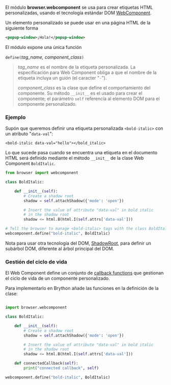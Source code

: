 El módulo **browser.webcomponent** se usa para crear etiquetas HTML personalizadas, usando
el tecnología estándar DOM 
[WebComponent](https://developer.mozilla.org/en-US/docs/Web/Web_Components/Using_custom_elements).

Un elemento personalizado se puede usar en una página HTML de la siguiente forma

```xml
<popup-window>¡Hola!</popup-window>
```

El módulo expone una única función

`define(`_tag_name, component_class_`)`

> _tag_name_ es el nombre de la etiqueta personalizada. La especificación para
> Web Component obliga a que el nombre de la etiqueta incluya un guión (el
> caracter "`-`").
>
> _component_class_ es la clase que define el comportamiento del componente. Su
> método `__init__` es el usado para crear el componente; el parámetro `self`
> referencía al elemento DOM para el componente personalizado.


### Ejemplo

Supón que queremos definir una etiqueta personalizada `<bold-italic>` con un atributo
"`data-val`":

```
<bold-italic data-val="hello"></bold_italic>
```

Lo que sucede pasa cuando se encuentra una etiqueta en el documento HTML será definido
mediante el método `__init__` de la clase Web Component `BoldItalic`.

```python
from browser import webcomponent

class BoldItalic:

    def __init__(self):
        # Create a shadow root
        shadow = self.attachShadow({'mode': 'open'})

        # Insert the value of attribute "data-val" in bold italic
        # in the shadow root
        shadow <= html.B(html.I(self.attrs['data-val']))

# Tell the browser to manage <bold-italic> tags with the class BoldItalic
webcomponent.define("bold-italic", BoldItalic)
```

Nota para usar otra tecnología del DOM, [ShadowRoot](https://developer.mozilla.org/en-US/docs/Web/API/ShadowRoot),
para definir un subárbol DOM, diferente al árbol principal del DOM.

### Gestión del ciclo de vida

El Web Component define un conjunto de [callback functions](https://developer.mozilla.org/en-US/docs/Web/Web_Components/Using_custom_elements#Using_the_lifecycle_callbacks)
que gestionan el ciclo de vida de un componente personalizado.

Para implementarlo en Brython añade las funciones en la definición de la clase:

```python

import browser.webcomponent

class BoldItalic:

    def __init__(self):
        # Create a shadow root
        shadow = self.attachShadow({'mode': 'open'})

        # Insert the value of attribute "data-val" in bold italic
        # in the shadow root
        shadow <= html.B(html.I(self.attrs['data-val']))

    def connectedCallback(self):
        print("connected callback", self)

webcomponent.define("bold-italic", BoldItalic)
```
